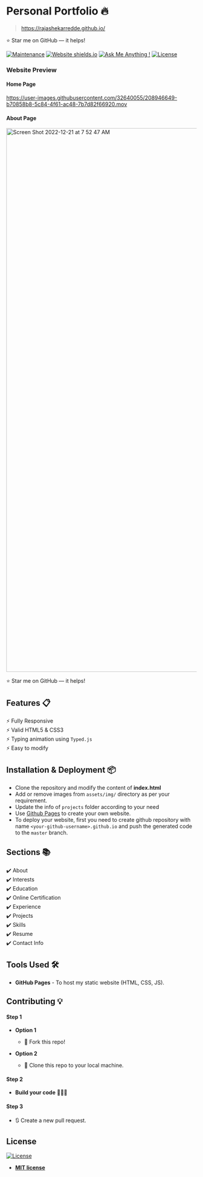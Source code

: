 # Personal Portfolio 🔥
> https://rajashekarredde.github.io/

:star: Star me on GitHub — it helps!


[![Maintenance](https://img.shields.io/badge/maintained-yes-green.svg)](https://github.com/Rajashekarredde/rajashekarredde.github.io/commits/master)
[![Website shields.io](https://img.shields.io/badge/website-up-yellow)](http://rajashekarredde.github.io/)
[![Ask Me Anything !](https://img.shields.io/badge/ask%20me-linkedin-1abc9c.svg)](https://www.linkedin.com/in/rajashekar-reddy-kommula-749473140/)
[![License](http://img.shields.io/:license-mit-blue.svg?style=flat-square)](http://badges.mit-license.org)

### Website Preview
#### Home Page
https://user-images.githubusercontent.com/32640055/208946649-b70858b8-5c84-4f61-ac48-7b7d82f66920.mov


#### About Page
<img width="1440" alt="Screen Shot 2022-12-21 at 7 52 47 AM" src="https://user-images.githubusercontent.com/32640055/208947146-aef51162-e411-4410-907d-8de233f6cbfb.png">


:star: Star me on GitHub — it helps!

## Features 📋
⚡️ Fully Responsive\
⚡️ Valid HTML5 & CSS3\
⚡️ Typing animation using `Typed.js`\
⚡️ Easy to modify

## Installation & Deployment 📦
- Clone the repository and modify the content of <b>index.html</b> 
- Add or remove images from `assets/img/` directory as per your requirement.
- Update the info of `projects` folder according to your need
- Use [Github Pages](https://create-react-app.dev/docs/deployment/#github-pages) to create your own website.
- To deploy your website, first you need to create github repository with name `<your-github-username>.github.io` and push the generated code to the `master` branch.

## Sections 📚
✔️ About\
✔️ Interests\
✔️ Education\
✔️ Online Certification\
✔️ Experience\
✔️ Projects \
✔️ Skills \
✔️ Resume\
✔️ Contact Info



## Tools Used 🛠️
* <b>GitHub Pages</b> - To host my static website (HTML, CSS, JS).

## Contributing 💡
#### Step 1

- **Option 1**
    - 🍴 Fork this repo!

- **Option 2**
    - 👯 Clone this repo to your local machine.


#### Step 2

- **Build your code** 🔨🔨🔨

#### Step 3

- 🔃 Create a new pull request.

## License
[![License](http://img.shields.io/:license-mit-blue.svg?style=flat-square)](http://badges.mit-license.org)

- **[MIT license](http://opensource.org/licenses/mit-license.php)**
